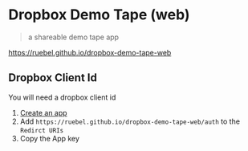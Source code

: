 # Dropbox Demo Tape (web)

> a shareable demo tape app

https://ruebel.github.io/dropbox-demo-tape-web

## Dropbox Client Id

You will need a dropbox client id

1. [Create an app](https://www.dropbox.com/developers/apps?)
2. Add `https://ruebel.github.io/dropbox-demo-tape-web/auth` to the `Redirct URIs`
3. Copy the App key
